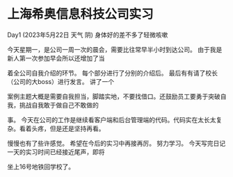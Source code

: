 # 上海希奥信息科技公司实习 #

Day1 (2023年5月22日  天气 阴) 身体好的差不多了轻微咳嗽

今天星期一，是公司一周一次的晨会，需要比往常早半小时到达公司。 由于我是新人第一次参加早会所以还增加了当

着全公司自我介绍的环节。 每个部分进行了分别的介绍后。 最后有有请了校长（公司的大boss）进行发言。 讲了一个

案例主题大概是需要自我担当，脚踏实地，不要找借口。还鼓励员工要勇于突破自我，挑战自我敢于做自己不敢做的

事。 今天在公司的工作是继续看客户端和后台管理端的代码。代码实在太长太复杂。看着头疼，但是还是坚持再看。

慢慢也有了些许感觉。 希望在今后的实习中再接再厉。 努力学习。 今天写完日记一天的实习时间已经接近尾声，即将

坐上16号地铁回学校了。